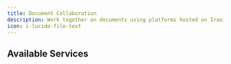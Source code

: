 ```yaml
---
title: Document Collaboration
description: Work together on documents using platforms hosted on Iranian infrastructure with Persian language support.
icon: i-lucide-file-text
---
```


## Available Services
